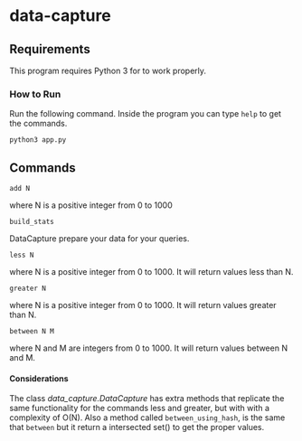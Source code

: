 # data-capture

## Requirements
This program requires Python 3 for to work properly.

### How to Run

Run the following command. Inside the program you can type `help` to get the commands.

`python3 app.py`


## Commands

`add N`

where N is a positive integer from 0 to 1000

`build_stats`

DataCapture prepare your data for your queries.

`less N`

where N is a positive integer from 0 to 1000. It will return values less than N.

`greater N`

where N is a positive integer from 0 to 1000. It will return values greater than N.

`between N M`

where N and M are integers from 0 to 1000. It will return values between N and M.


#### Considerations
The class *data_capture.DataCapture* has extra methods that replicate the same functionality for the commands less and greater, but with with a complexity of O(N).
Also a method called `between_using_hash`, is the same that `between` but it return a intersected set() to get the proper values.